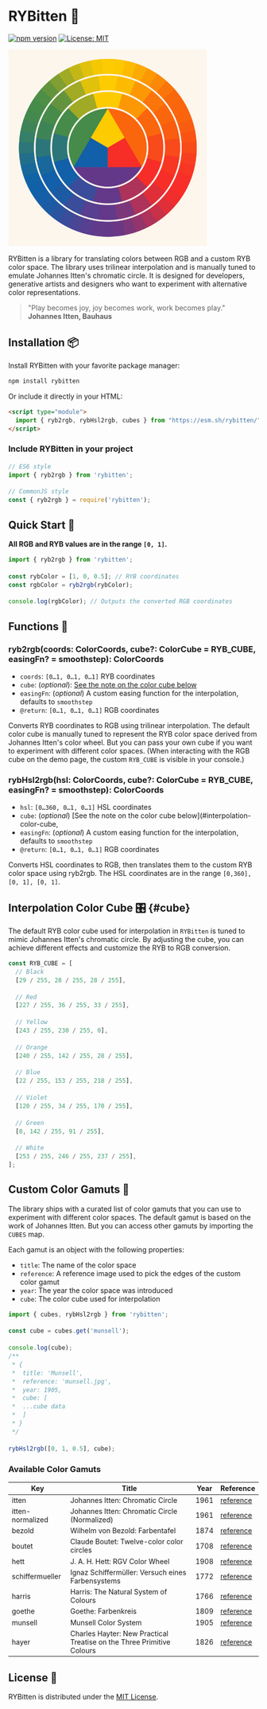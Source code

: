 # RYBitten 👄

[![npm version](https://badge.fury.io/js/rybitten.svg)](https://badge.fury.io/js/rybitten)
[![License: MIT](https://img.shields.io/badge/License-MIT-yellow.svg)](https://opensource.org/licenses/MIT)

<img src="itten-wheel.png" alt="RYBitten Logo" width="400" />

RYBitten is a library for translating colors between RGB and a custom RYB color space. The library uses trilinear interpolation and is manually tuned to emulate Johannes Itten's chromatic circle. It is designed for developers, generative artists and designers who want to experiment with alternative color representations.

> "Play becomes joy, joy becomes work, work becomes play."
> **Johannes Itten, Bauhaus**

## Installation 📦

Install RYBitten with your favorite package manager:

```bash
npm install rybitten
```

Or include it directly in your HTML:

```html
<script type="module">
  import { ryb2rgb, rybHsl2rgb, cubes } from "https://esm.sh/rybitten/";
</script>
```

### Include RYBitten in your project
  
```javascript
// ES6 style
import { ryb2rgb } from 'rybitten';

// CommonJS style
const { ryb2rgb } = require('rybitten');
```

## Quick Start 🚀

**All RGB and RYB values are in the range `[0, 1]`.**

```javascript
import { ryb2rgb } from 'rybitten';

const rybColor = [1, 0, 0.5]; // RYB coordinates
const rgbColor = ryb2rgb(rybColor);

console.log(rgbColor); // Outputs the converted RGB coordinates
```

## Functions 📖

### ryb2rgb(coords: ColorCoords, cube?: ColorCube = RYB_CUBE, easingFn? = smoothstep): ColorCoords

- `coords`: `[0…1, 0…1, 0…1]` RYB coordinates
- `cube`: (*optional*): [See the note on the color cube below](#cube)
- `easingFn`: (*optional*) A custom easing function for the interpolation, defaults to `smoothstep`
- `@return`: `[0…1, 0…1, 0…1]` RGB coordinates

Converts RYB coordinates to RGB using trilinear interpolation. The default color cube is manually tuned to represent the RYB color space derived from Johannes Itten's color wheel. But you can pass your own cube if you want to experiment with different color spaces. (When interacting with the RGB cube on the demo page, the custom `RYB_CUBE` is visible in your console.)

### rybHsl2rgb(hsl: ColorCoords, cube?: ColorCube = RYB_CUBE, easingFn? = smoothstep): ColorCoords

- `hsl`: `[0…360, 0…1, 0…1]` HSL coordinates
- `cube`: (*optional*) [See the note on the color cube below](#interpolation-color-cube,
- `easingFn`: (*optional*) A custom easing function for the interpolation, defaults to `smoothstep`
- `@return`: `[0…1, 0…1, 0…1]` RGB coordinates

Converts HSL coordinates to RGB, then translates them to the custom RYB color space using ryb2rgb. The HSL coordinates are in the range `[0,360], [0, 1], [0, 1]`.

## Interpolation Color Cube 🎛️ {#cube}

The default RYB color cube used for interpolation in `RYBitten` is tuned to mimic Johannes Itten's chromatic circle. By adjusting the cube, you can achieve different effects and customize the RYB to RGB conversion.

```javascript
const RYB_CUBE = [
  // Black
  [29 / 255, 28 / 255, 28 / 255],
  
  // Red
  [227 / 255, 36 / 255, 33 / 255],
  
  // Yellow
  [243 / 255, 230 / 255, 0],
  
  // Orange
  [240 / 255, 142 / 255, 28 / 255],
  
  // Blue
  [22 / 255, 153 / 255, 218 / 255],
  
  // Violet
  [120 / 255, 34 / 255, 170 / 255],
  
  // Green
  [0, 142 / 255, 91 / 255],
  
  // White
  [253 / 255, 246 / 255, 237 / 255],
];
```

## Custom Color Gamuts 🎨

The library ships with a curated list of color gamuts that you can use to experiment with different color spaces. The default gamut is based on the work of Johannes Itten. But you can access other gamuts by importing the `CUBES` map.

Each gamut is an object with the following properties:

- `title`: The name of the color space
- `reference`: A reference image used to pick the edges of the custom color gamut
- `year`: The year the color space was introduced
- `cube`: The color cube used for interpolation

```javascript
import { cubes, rybHsl2rgb } from 'rybitten';

const cube = cubes.get('munsell');

console.log(cube); 
/**
 * {
 *  title: 'Munsell',
 *  reference: 'munsell.jpg',
 *  year: 1905,
 *  cube: [
 *  ...cube data
 *  ]
 * }
 */

rybHsl2rgb([0, 1, 0.5], cube);
```

### Available Color Gamuts

| Key | Title | Year | Reference |
| --- | --- | --- | --- |
| itten | Johannes Itten: Chromatic Circle | 1961 | [reference](references/farbkreis_extended.png) |
| itten-normalized | Johannes Itten: Chromatic Circle (Normalized) | 1961 | [reference](references/Johannes-Itten-The-chromatic-circle-some-exercises-on-the-contrast-of-pure-colors.webp) |
| bezold | Wilhelm von Bezold: Farbentafel | 1874 | [reference](references/Bezold_Farbentafel_1874.jpg) |
| boutet | Claude Boutet: Twelve-color color circles | 1708 | [reference](references/Boutet_1708_color_circles.jpg) |
| hett | J. A. H. Hett: RGV Color Wheel | 1908 | [reference](references/RGV_color_wheel_1908.jpg) |
| schiffermueller | Ignaz Schiffermüller: Versuch eines Farbensystems | 1772 | [reference](references/020_schiffermueller1.jpg) |
| harris | Harris: The Natural System of Colours | 1766 | [reference](references/Moses_Harris_The_Natural_System_of_Colours.jpg) |
| goethe | Goethe: Farbenkreis | 1809 | [reference](references/Goethe_Farbenkreis_zur_Symbolisierung_des_menschlichen_Geistes-_und_Seelenlebens_1809.jpg) |
| munsell | Munsell Color System | 1905 | [reference](references/munsell-atlas-11.jpg) |
| hayer | Charles Hayter: New Practical Treatise on the Three Primitive Colours | 1826 | [reference](references/Color_diagram_Charles_Hayter.jpg) |

## License 📄

RYBitten is distributed under the [MIT License](./LICENSE).
